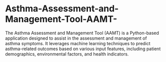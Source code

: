 # Asthma-Assessment-and-Management-Tool-AAMT-
The Asthma Assessment and Management Tool (AAMT) is a Python-based application designed to assist in the assessment and management of asthma symptoms. It leverages machine learning techniques to predict asthma-related outcomes based on various input features, including patient demographics, environmental factors, and health indicators.
